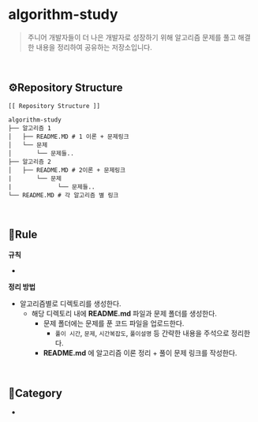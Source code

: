 # algorithm-study

> 주니어 개발자들이 더 나은 개발자로 성장하기 위해 알고리즘 문제를 풀고 해결한 내용을 정리하여 공유하는 저장소입니다.

<br>

## ⚙️Repository Structure

```
[[ Repository Structure ]]

algorithm-study
├── 알고리즘 1
│   ├── README.MD # 1 이론 + 문제링크
│   └── 문제
│       └── 문제들..
├── 알고리즘 2
│   ├── README.MD # 2이론 + 문제링크
|		└── 문제
|			  └── 문제들..
└── README.MD # 각 알고리즘 별 링크
```

<br>

## 🚦Rule

**규칙**

- 

**정리 방법**

- 알고리즘별로 디렉토리를 생성한다.
  - 해당 디렉토리 내에 **README.md** 파일과 문제 폴더를 생성한다.
    - 문제 폴더에는 문제를 푼 코드 파일을 업로드한다.
      - `풀이 시간`, `문제`, `시간복잡도`, `풀이설명` 등 간략한 내용을 주석으로 정리한다.
    - **README.md** 에 알고리즘 이론 정리 + 풀이 문제 링크를 작성한다.

<br>

## 📌Category

- 

